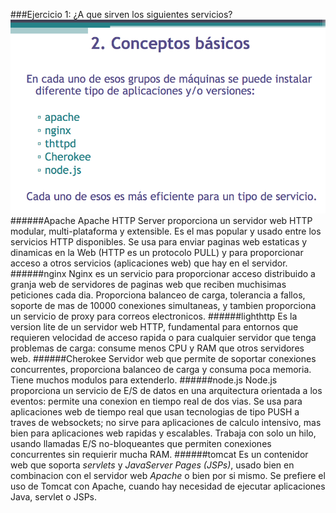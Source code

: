 ###Ejercicio 1: ¿A que sirven los siguientes servicios?
![servicios](./images/servicios.png)
######Apache
Apache HTTP Server proporciona un servidor web HTTP modular, multi-plataforma y extensible. Es el mas popular y usado entre los servicios HTTP disponibles. Se usa para enviar paginas web estaticas y dinamicas en la Web (HTTP es un protocolo PULL) y para proporcionar acceso a otros servicios (aplicaciones web) que hay en el servidor.
######nginx
Nginx es un servicio para proporcionar acceso distribuido a granja web de servidores de paginas web que reciben muchisimas peticiones cada dia. Proporciona balanceo de carga, tolerancia a fallos, soporte de mas de 10000 conexiones simultaneas, y tambien proporciona un servicio de proxy para correos electronicos.
######lighthttp
Es la version lite de un servidor web HTTP, fundamental para entornos que requieren velocidad de acceso rapida o para cualquier servidor que tenga problemas de carga: consume menos CPU y RAM que otros servidores web.
######Cherokee
Servidor web que permite de soportar conexiones concurrentes, proporciona balanceo de carga y consuma poca memoria. Tiene muchos modulos para extenderlo.
######node.js
Node.js proporciona un servicio de E/S de datos en una arquitectura orientada a los eventos: permite una conexion en tiempo real de dos vias. Se usa para aplicaciones web de tiempo real que usan tecnologias de tipo PUSH a traves de websockets; no sirve para aplicaciones de calculo intensivo, mas bien para aplicaciones web rapidas y escalables. Trabaja con solo un hilo, usando llamadas E/S no-bloqueantes que permiten conexiones concurrentes sin requierir mucha RAM.
######tomcat
Es un contenidor web que soporta _servlets_ y _JavaServer Pages (JSPs)_, usado bien en combinacion con el servidor web _Apache_ o bien por si mismo. Se prefiere el uso de Tomcat con Apache, cuando hay necesidad de ejecutar aplicaciones Java, servlet o JSPs.
